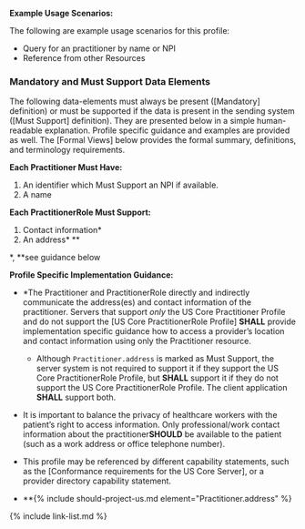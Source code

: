
**Example Usage Scenarios:**

The following are example usage scenarios for this profile:

-   Query for an practitioner by name or NPI
-   Reference from other Resources


### Mandatory and Must Support Data Elements


The following data-elements must always be present ([Mandatory] definition) or must be supported if the data is present in the sending system ([Must Support] definition). They are presented below in a simple human-readable explanation.  Profile specific guidance and examples are provided as well.  The [Formal Views] below provides the  formal summary, definitions, and  terminology requirements.  

**Each Practitioner Must Have:**

1.  An identifier which Must Support an NPI if available.
1.  A name

**Each PractitionerRole Must Support:**

1.  Contact information*
1.  An address* **

\*, \*\*see guidance below

**Profile Specific Implementation Guidance:**

- <span class="bg-success" markdown="1">\*The Practitioner and PractitionerRole directly and indirectly communicate the address(es) and contact information of the practitioner.
Servers that support *only* the US Core Practitioner Profile and do not support the [US Core PractitionerRole Profile] **SHALL** provide implementation specific guidance how to access a provider’s location and contact information using only the Practitioner resource.</span><!-- new-content -->
   - <span class="bg-success" markdown="1">Although `Practitioner.address` is marked as Must Support, the server system is not required to support it if they support the US Core PractitionerRole Profile, but **SHALL** support it if they do not support the US Core PractitionerRole Profile. The client application **SHALL** support both.</span><!-- new-content -->

- It is important to balance the privacy of healthcare workers with the patient’s right to access information. Only professional/work contact information about the practitioner**SHOULD** be available to the patient (such as a work address or office telephone number).
- This profile may be referenced by different capability statements, such as the [Conformance requirements for the US Core Server], or a provider directory capability statement.
- \*\*{% include should-project-us.md element="Practitioner.address" %}

{% include link-list.md %}
